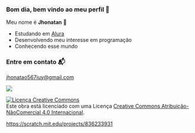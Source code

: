### Bom dia, bem vindo ao meu perfil 🤎

Meu nome é **Jhonatan** 🤡

- Estudando em [Alura](https://www.alura.com.br)
- Desenvolvendo meu interesse em programação
- Conhecendo esse mundo

### Entre em contato 📬

jhonatao567iuy@gmail.com

![](https://media.tenor.com/zi1f7R05cRIAAAAd/breaking-bad-gustavo.gif)

  <a rel="license" href="http://creativecommons.org/licenses/by-nc/4.0/"><img alt="Licença Creative Commons" style="border-width:0" src="https://i.creativecommons.org/l/by-nc/4.0/88x31.png" /></a><br />Este obra está licenciado com uma Licença <a rel="license" href="http://creativecommons.org/licenses/by-nc/4.0/">Creative Commons Atribuição-NãoComercial 4.0 Internacional</a>.

https://scratch.mit.edu/projects/836233931
